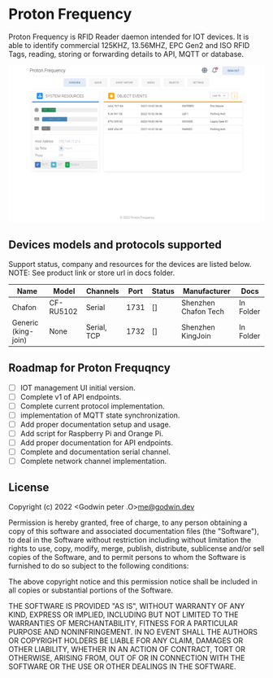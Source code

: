 # Proton Frequency

Proton Frequency is RFID Reader daemon intended for IOT devices. It is able to identify commercial 125KHZ, 13.56MHZ, EPC Gen2 and ISO RFID Tags, reading, storing or forwarding details to API, MQTT or database.

![Managment UI View](./docs/images/rfid-defualt-page.png)

## Devices models and protocols supported

Support status, company and resources for the devices are listed below.
NOTE: See product link or store url in docs folder.

| Name                | Model     | Channels    | Port | Status | Manufacturer         | Docs      |
| ------------------- | --------- | ----------- | ---- | ------ | -------------------- | --------- |
| Chafon              | CF-RU5102 | Serial      | 1731 | []     | Shenzhen Chafon Tech | In Folder |
| Generic (king-join) | None      | Serial, TCP | 1732 | []     | Shenzhen KingJoin    | In Folder |

## Roadmap for Proton Frequqncy

- [ ] IOT management UI initial version.
- [ ] Complete v1 of API endpoints.
- [ ] Complete current protocol implementation.
- [ ] implementation of MQTT state synchronization.
- [ ] Add proper documentation setup and usage.
- [ ] Add script for Raspberry Pi and Orange Pi.
- [ ] Add proper documentation for API endpoints.
- [ ] Complete and documentation serial channel.
- [ ] Complete network channel implementation.

## License

Copyright (c) 2022 <Godwin peter .O>me@godwin.dev

Permission is hereby granted, free of charge, to any person obtaining a copy of this software and
associated documentation files (the "Software"), to deal in the Software without restriction
including without limitation the rights to use, copy, modify, merge, publish, distribute, sublicense
and/or sell copies of the Software, and to permit persons to whom the Software is furnished to do so
subject to the following conditions:

The above copyright notice and this permission notice shall be included in all copies or substantial
portions of the Software.

THE SOFTWARE IS PROVIDED "AS IS", WITHOUT WARRANTY OF ANY KIND, EXPRESS OR IMPLIED, INCLUDING BUT NOT
LIMITED TO THE WARRANTIES OF MERCHANTABILITY, FITNESS FOR A PARTICULAR PURPOSE AND NONINFRINGEMENT.
IN NO EVENT SHALL THE AUTHORS OR COPYRIGHT HOLDERS BE LIABLE FOR ANY CLAIM, DAMAGES OR OTHER
LIABILITY, WHETHER IN AN ACTION OF CONTRACT, TORT OR OTHERWISE, ARISING FROM, OUT OF OR IN CONNECTION
WITH THE SOFTWARE OR THE USE OR OTHER DEALINGS IN THE SOFTWARE.
